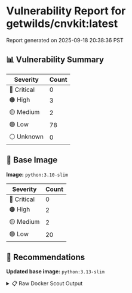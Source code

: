 # Vulnerability Report for getwilds/cnvkit:latest

Report generated on 2025-09-18 20:38:36 PST

## 📊 Vulnerability Summary

| Severity | Count |
|----------|-------|
| 🔴 Critical | 0 |
| 🟠 High | 3 |
| 🟡 Medium | 2 |
| 🟢 Low | 78 |
| ⚪ Unknown | 0 |

## 🐳 Base Image

**Image:** `python:3.10-slim`

| Severity | Count |
|----------|-------|
| 🔴 Critical | 0 |
| 🟠 High | 2 |
| 🟡 Medium | 2 |
| 🟢 Low | 20 |

## 🔄 Recommendations

**Updated base image:** `python:3.13-slim`

<details>
<summary>📋 Raw Docker Scout Output</summary>

```text
Target             │  getwilds/cnvkit:latest  │    0C     3H     2M    78L   
    digest           │  7747a75eecaf                    │                              
  Base image         │  python:3.10-slim                │    0C     2H     2M    20L   
  Updated base image │  python:3.13-slim                │    0C     0H     1M    20L   
                     │                                  │           -2     -1          

What's next:
    View vulnerabilities → docker scout cves getwilds/cnvkit:latest
    View base image update recommendations → docker scout recommendations getwilds/cnvkit:latest
    Include policy results in your quickview by supplying an organization → docker scout quickview getwilds/cnvkit:latest --org <organization>
```
</details>
